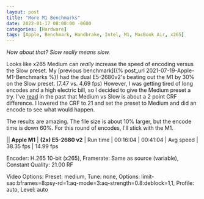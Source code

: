 ```yaml
---
layout: post
title: "More M1 Benchmarks"
date: 2022-01-17 08:00:00 -0600
categories: [Hardware]
tags: [Apple, Benchmark, Handbrake, Intel, M1, MacBook Air, x265]
---
```


*How about that? Slow really means slow.*

Looks like x265 Medium can *really* increase the speed of encoding versus the Slow preset. My [previous benchmark]({% post_url 2021-07-19-Apple-M1-Benchmarks %}) had the dual E5-2680v2's beating out the M1 by 30% on the Slow preset. (7.47 vs. 4.69 fps) However, I was getting tired of long encodes and a high electric bill, so I decided to give the Medium preset a try. I've [read](https://kokomins.wordpress.com/2019/10/10/anime-encoding-guide-for-x265-and-why-to-never-use-flac/) in the past that Medium vs Slow is about a 2 point CRF difference. I lowered the CRF to 21 and set the preset to Medium and did an encode to see what would happen.

The results are amazing. The file size is about 10% larger, but the encode time is down 60%. For this round of encodes, I'll stick with the M1.

|| **Apple M1** | **(2x) E5-2680 v2**
| Run time | 00:16:04 | 00:41:04
| Avg speed | 38.35 fps | 14.99 fps

Encoder: H.265 10-bit (x265), Framerate: Same as source (variable), Constant Quality: 21.00 RF

Video Options: 	Preset: medium, Tune: none, Options: limit-sao:bframes=8:psy-rd=1:aq-mode=3:aq-strength=0.8:deblock=1,1, Profile: auto, Level: auto
